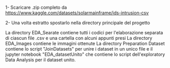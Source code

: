 1- Scaricare .zip completo da https://www.kaggle.com/datasets/solarmainframe/ids-intrusion-csv

2- Una volta estratto spostarlo nella directory principale del progetto

La directory EDA_Searate contiene tutti i codici per l'elaborazione separata di ciascun file .csv e una cartella con alcuni appunti presi
La directory EDA_Images contiene le immagini ottenute 
La directory Preparation Dataset contiene lo script "JoinDatasets" per unire i dataset in un unico file e il jupyter notebook "EDA_datasetUnito" che contiene lo script dell'exploratory Data Analysis per il dataset unito. 

